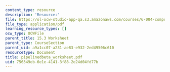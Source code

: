 ```yaml
---
content_type: resource
description: 'Resource:'
file: https://ol-ocw-studio-app-qa.s3.amazonaws.com/courses/6-004-computation-structures-spring-2017/756349eb6e1e41413f882e24d04fd77b_pipelinedbeta_worksheet.pdf
file_type: application/pdf
learning_resource_types: []
ocw_type: OCWFile
parent_title: 15.3 Worksheet
parent_type: CourseSection
parent_uid: a9a1cc07-a231-ae83-e932-2ed49506c610
resourcetype: Document
title: pipelinedbeta_worksheet.pdf
uid: 756349eb-6e1e-4141-3f88-2e24d04fd77b
---
```

